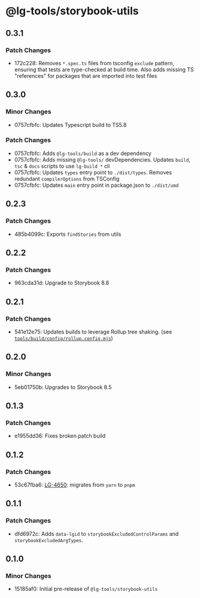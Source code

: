 # @lg-tools/storybook-utils

## 0.3.1

### Patch Changes

- 172c228: Removes `*.spec.ts` files from tsconfig `exclude` pattern, ensuring that tests are type-checked at build time.
  Also adds missing TS "references" for packages that are imported into test files

## 0.3.0

### Minor Changes

- 0757cfbfc: Updates Typescript build to TS5.8

### Patch Changes

- 0757cfbfc: Adds `@lg-tools/build` as a dev dependency
- 0757cfbfc: Adds missing `@lg-tools/` devDependencies.
  Updates `build`, `tsc` & `docs` scripts to use `lg-build *` cli
- 0757cfbfc: Updates `types` entry point to `./dist/types`.
  Removes redundant `compilerOptions` from TSConfig
- 0757cfbfc: Updates `main` entry point in package.json to `./dist/umd`

## 0.2.3

### Patch Changes

- 485b4099c: Exports `findStories` from utils

## 0.2.2

### Patch Changes

- 963cda31d: Upgrade to Storybook 8.6

## 0.2.1

### Patch Changes

- 541e12e75: Updates builds to leverage Rollup tree shaking. (see [`tools/build/config/rollup.config.mjs`](https://github.com/mongodb/leafygreen-ui/blob/main/tools/build/config/rollup.config.mjs))

## 0.2.0

### Minor Changes

- 5eb01750b: Upgrades to Storybook 8.5

## 0.1.3

### Patch Changes

- e1955dd36: Fixes broken patch build

## 0.1.2

### Patch Changes

- 53c67fba6: [LG-4650](https://jira.mongodb.org/browse/LG-4650): migrates from `yarn` to `pnpm`

## 0.1.1

### Patch Changes

- dfd6972c: Adds `data-lgid` to `storybookExcludedControlParams` and `storybookExcludedArgTypes`.

## 0.1.0

### Minor Changes

- 15185af0: Initial pre-release of `@lg-tools/storybook-utils`
